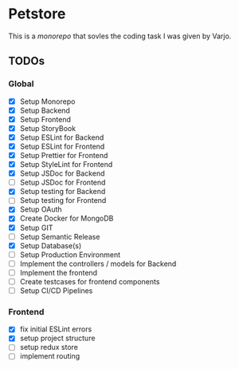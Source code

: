 # Petstore

This is a _monorepo_ that sovles the coding task I was given by Varjo.

## TODOs

### Global

- [x] Setup Monorepo
- [x] Setup Backend
- [x] Setup Frontend
- [x] Setup StoryBook
- [x] Setup ESLint for Backend
- [x] Setup ESLint for Frontend
- [x] Setup Prettier for Frontend
- [x] Setup StyleLint for Frontend
- [x] Setup JSDoc for Backend
- [ ] Setup JSDoc for Frontend
- [x] Setup testing for Backend
- [ ] Setup testing for Frontend
- [x] Setup OAuth
- [x] Create Docker for MongoDB
- [x] Setup GIT
- [ ] Setup Semantic Release
- [x] Setup Database(s)
- [ ] Setup Production Environment
- [ ] Implement the controllers / models for Backend
- [ ] Implement the frontend
- [ ] Create testcases for frontend components
- [ ] Setup CI/CD Pipelines

### Frontend

- [x] fix initial ESLint errors
- [x] setup project structure
- [ ] setup redux store
- [ ] implement routing
